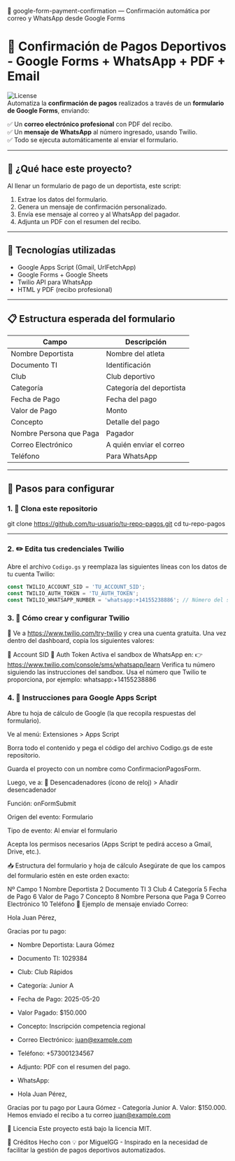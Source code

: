 📘 google-form-payment-confirmation — Confirmación automática por correo y WhatsApp desde Google Forms
# 📄 Confirmación de Pagos Deportivos - Google Forms + WhatsApp + PDF + Email

![License](https://img.shields.io/badge/license-MIT-blue.svg)  
Automatiza la **confirmación de pagos** realizados a través de un **formulario de Google Forms**, enviando:

✅ Un **correo electrónico profesional** con PDF del recibo.  
✅ Un **mensaje de WhatsApp** al número ingresado, usando Twilio.  
✅ Todo se ejecuta automáticamente al enviar el formulario.  

---

## 🚀 ¿Qué hace este proyecto?

Al llenar un formulario de pago de un deportista, este script:

1. Extrae los datos del formulario.
2. Genera un mensaje de confirmación personalizado.
3. Envía ese mensaje al correo y al WhatsApp del pagador.
4. Adjunta un PDF con el resumen del recibo.

---

## 🧩 Tecnologías utilizadas

- Google Apps Script (Gmail, UrlFetchApp)
- Google Forms + Google Sheets
- Twilio API para WhatsApp
- HTML y PDF (recibo profesional)

---

## 📋 Estructura esperada del formulario

| Campo | Descripción |
|-------|-------------|
| Nombre Deportista | Nombre del atleta |
| Documento TI | Identificación |
| Club | Club deportivo |
| Categoría | Categoría del deportista |
| Fecha de Pago | Fecha del pago |
| Valor de Pago | Monto |
| Concepto | Detalle del pago |
| Nombre Persona que Paga | Pagador |
| Correo Electrónico | A quién enviar el correo |
| Teléfono | Para WhatsApp |

---

## 🔧 Pasos para configurar

### 1. 🔁 Clona este repositorio


git clone https://github.com/tu-usuario/tu-repo-pagos.git
cd tu-repo-pagos

---

### 2. ✏️ Edita tus credenciales Twilio

Abre el archivo `Codigo.gs` y reemplaza las siguientes líneas con los datos de tu cuenta Twilio:

```javascript
const TWILIO_ACCOUNT_SID = 'TU_ACCOUNT_SID';
const TWILIO_AUTH_TOKEN = 'TU_AUTH_TOKEN';
const TWILIO_WHATSAPP_NUMBER = 'whatsapp:+14155238886'; // Número del sandbox de Twilio
``` 

### 3. 📲 Cómo crear y configurar Twilio
🧪 Ve a https://www.twilio.com/try-twilio y crea una cuenta gratuita.
Una vez dentro del dashboard, copia los siguientes valores:

🔑 Account SID
🧬 Auth Token
Activa el sandbox de WhatsApp en:
👉 https://www.twilio.com/console/sms/whatsapp/learn
Verifica tu número siguiendo las instrucciones del sandbox.
Usa el número que Twilio te proporciona, por ejemplo: whatsapp:+14155238886


### 4. 📂 Instrucciones para Google Apps Script
Abre tu hoja de cálculo de Google (la que recopila respuestas del formulario).

Ve al menú: Extensiones > Apps Script

Borra todo el contenido y pega el código del archivo Codigo.gs de este repositorio.

Guarda el proyecto con un nombre como ConfirmacionPagosForm.

Luego, ve a:
🔁 Desencadenadores (ícono de reloj) > Añadir desencadenador

Función: onFormSubmit

Origen del evento: Formulario

Tipo de evento: Al enviar el formulario

Acepta los permisos necesarios (Apps Script te pedirá acceso a Gmail, Drive, etc.).


📥 Estructura del formulario y hoja de cálculo
Asegúrate de que los campos del formulario estén en este orden exacto:

Nº	Campo
1	Nombre Deportista
2	Documento TI
3	Club
4	Categoría
5	Fecha de Pago
6	Valor de Pago
7	Concepto
8	Nombre Persona que Paga
9	Correo Electrónico
10	Teléfono
📧 Ejemplo de mensaje enviado
Correo:

Hola Juan Pérez,

Gracias por tu pago:

- Nombre Deportista: Laura Gómez
- Documento TI: 1029384
- Club: Club Rápidos
- Categoría: Junior A
- Fecha de Pago: 2025-05-20
- Valor Pagado: $150.000
- Concepto: Inscripción competencia regional
- Correo Electrónico: juan@example.com
- Teléfono: +573001234567

- Adjunto: PDF con el resumen del pago.

- WhatsApp:
- Hola Juan Pérez,

Gracias por tu pago por Laura Gómez - Categoría Junior A. Valor: $150.000. Hemos enviado el recibo a tu correo juan@example.com

📎 Licencia
Este proyecto está bajo la licencia MIT.

🧡 Créditos
Hecho con 💡 por MiguelGG - Inspirado en la necesidad de facilitar la gestión de pagos deportivos automatizados.

